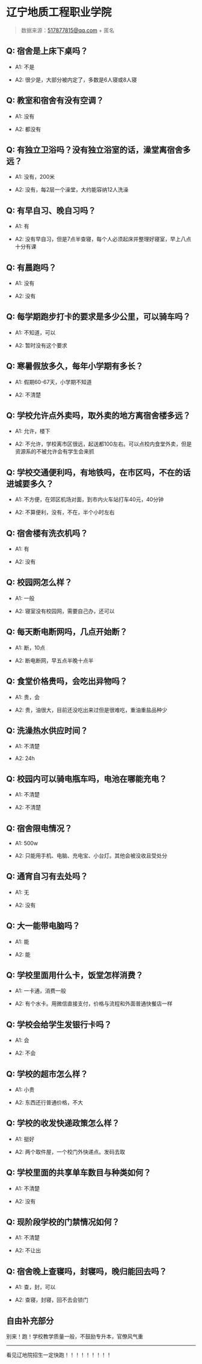 # 辽宁地质工程职业学院

> 数据来源：517877815@qq.com + 匿名

## Q: 宿舍是上床下桌吗？

- A1: 不是

- A2: 很少是，大部分被内定了，多数是6人寝或8人寝

## Q: 教室和宿舍有没有空调？

- A1: 没有

- A2: 都没有

## Q: 有独立卫浴吗？没有独立浴室的话，澡堂离宿舍多远？

- A1: 没有，200米

- A2: 没有，每2层一个澡堂，大约能容纳12人洗澡

## Q: 有早自习、晚自习吗？

- A1: 有

- A2: 没有早自习，但是7点半查寝，每个人必须起床并整理好寝室，早上八点十分有课

## Q: 有晨跑吗？

- A1: 没有

- A2: 没有

## Q: 每学期跑步打卡的要求是多少公里，可以骑车吗？

- A1: 不知道，可以

- A2: 暂时没有这个要求

## Q: 寒暑假放多久，每年小学期有多长？

- A1: 假期60-67天，小学期不知道

- A2: 不清楚

## Q: 学校允许点外卖吗，取外卖的地方离宿舍楼多远？

- A1: 允许，楼下

- A2: 不允许，学校离市区很远，起送都100左右。可以点校内食堂外卖，但是资源系的不被允许会有学生会来抓

## Q: 学校交通便利吗，有地铁吗，在市区吗，不在的话进城要多久？

- A1: 不方便，在郊区机场对面，到市内火车站打车40元，40分钟

- A2: 不算便利，没有，不在，半个小时左右

## Q: 宿舍楼有洗衣机吗？

- A1: 有

- A2: 没有

## Q: 校园网怎么样？

- A1: 一般

- A2: 寝室没有校园网，需要自己办，还可以

## Q: 每天断电断网吗，几点开始断？

- A1: 断，10点

- A2: 断电断网，早五点半晚十点半

## Q: 食堂价格贵吗，会吃出异物吗？

- A1: 贵，会

- A2: 贵，油很大，目前还没吃出来过但是很难吃，重油重盐品种少

## Q: 洗澡热水供应时间？

- A1: 不清楚

- A2: 24h

## Q: 校园内可以骑电瓶车吗，电池在哪能充电？

- A1: 不清楚

- A2: 不清楚

## Q: 宿舍限电情况？

- A1: 500w

- A2: 只能用手机、电脑、充电宝、小台灯。其他会被没收且受处分

## Q: 通宵自习有去处吗？

- A1: 无

- A2: 没有

## Q: 大一能带电脑吗？

- A1: 能

- A2: 能

## Q: 学校里面用什么卡，饭堂怎样消费？

- A1: 一卡通，消费一般

- A2: 有个水卡。用微信直接支付，价格与流程和外面普通快餐店一样

## Q: 学校会给学生发银行卡吗？

- A1: 会

- A2: 不会

## Q: 学校的超市怎么样？

- A1: 小贵

- A2: 东西还行普通价格，不大

## Q: 学校的收发快递政策怎么样？

- A1: 挺好

- A2: 两个取件屋，一个校门外快递点。发码去取

## Q: 学校里面的共享单车数目与种类如何？

- A1: 不清楚

- A2: 没有

## Q: 现阶段学校的门禁情况如何？

- A1: 不清楚

- A2: 不让出

## Q: 宿舍晚上查寝吗，封寝吗，晚归能回去吗？

- A1: 查，封，可以

- A2: 查寝，封寝，回不去会锁门

## 自由补充部分

别来！跑！学校教学质量一般，不鼓励专升本，官僚风气重

***

看见辽地院招生一定快跑！！！！！！！！！